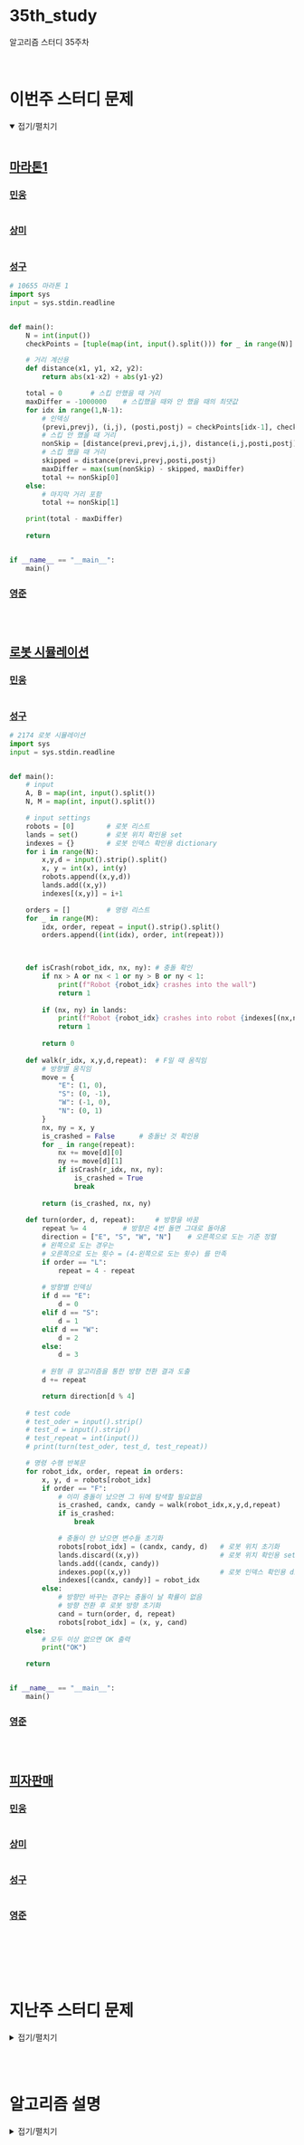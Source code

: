 # 35th_study

알고리즘 스터디 35주차

<br/>

# 이번주 스터디 문제

<details markdown="1" open>
<summary>접기/펼치기</summary>

<br/>

## [마라톤1](https://www.acmicpc.net/problem/10655)

### [민웅](./마라톤1/민웅.py)

```py

```

### [상미](./마라톤1/상미.py)

```py

```

### [성구](./마라톤1/성구.py)

```py
# 10655 마라톤 1
import sys
input = sys.stdin.readline


def main():
    N = int(input())
    checkPoints = [tuple(map(int, input().split())) for _ in range(N)]

    # 거리 계산용
    def distance(x1, y1, x2, y2):
        return abs(x1-x2) + abs(y1-y2)

    total = 0       # 스킵 안했을 때 거리
    maxDiffer = -1000000    # 스킵했을 때와 안 했을 때의 최댓값
    for idx in range(1,N-1):
        # 인덱싱
        (previ,prevj), (i,j), (posti,postj) = checkPoints[idx-1], checkPoints[idx], checkPoints[idx+1]
        # 스킵 안 했을 때 거리
        nonSkip = [distance(previ,prevj,i,j), distance(i,j,posti,postj)]
        # 스킵 했을 때 거리
        skipped = distance(previ,prevj,posti,postj)
        maxDiffer = max(sum(nonSkip) - skipped, maxDiffer)
        total += nonSkip[0]
    else:
        # 마지막 거리 포함
        total += nonSkip[1]

    print(total - maxDiffer)    
    
    return


if __name__ == "__main__":
    main()
```

### [영준](./마라톤1/영준.py)

```py
```

<br/>

## [로봇 시뮬레이션](https://www.acmicpc.net/problem/2174)

### [민웅](./로봇%20시뮬레이션/민웅.py)

```py

```

### [성구](./로봇%20시뮬레이션/성구.py)

```py
# 2174 로봇 시뮬레이션
import sys
input = sys.stdin.readline


def main():
    # input
    A, B = map(int, input().split())
    N, M = map(int, input().split())

    # input settings
    robots = [0]        # 로봇 리스트
    lands = set()       # 로봇 위치 확인용 set
    indexes = {}        # 로봇 인덱스 확인용 dictionary
    for i in range(N):
        x,y,d = input().strip().split()
        x, y = int(x), int(y)
        robots.append((x,y,d))
        lands.add((x,y))
        indexes[(x,y)] = i+1

    orders = []         # 명령 리스트
    for _ in range(M):
        idx, order, repeat = input().strip().split()
        orders.append((int(idx), order, int(repeat)))

    

    def isCrash(robot_idx, nx, ny): # 충돌 확인
        if nx > A or nx < 1 or ny > B or ny < 1:
            print(f"Robot {robot_idx} crashes into the wall")
            return 1
        
        if (nx, ny) in lands:
            print(f"Robot {robot_idx} crashes into robot {indexes[(nx,ny)]}")
            return 1
        
        return 0
        
    def walk(r_idx, x,y,d,repeat):  # F일 때 움직임
        # 방향별 움직임
        move = {
            "E": (1, 0),
            "S": (0, -1),
            "W": (-1, 0),
            "N": (0, 1)
        }
        nx, ny = x, y
        is_crashed = False      # 충돌난 것 확인용
        for _ in range(repeat):
            nx += move[d][0]
            ny += move[d][1]
            if isCrash(r_idx, nx, ny):
                is_crashed = True
                break
                    
        return (is_crashed, nx, ny)
    
    def turn(order, d, repeat):     # 방향을 바꿈
        repeat %= 4         # 방향은 4번 돌면 그대로 돌아옴
        direction = ["E", "S", "W", "N"]    # 오른쪽으로 도는 기준 정렬
        # 왼쪽으로 도는 경우는 
        # 오른쪽으로 도는 횟수 = (4-왼쪽으로 도는 횟수) 를 만족
        if order == "L":        
            repeat = 4 - repeat
        
        # 방향별 인덱싱
        if d == "E":
            d = 0
        elif d == "S":
            d = 1
        elif d == "W":
            d = 2
        else:
            d = 3
        
        # 원형 큐 알고리즘을 통한 방향 전환 결과 도출
        d += repeat

        return direction[d % 4]
    
    # test code
    # test_oder = input().strip()
    # test_d = input().strip()
    # test_repeat = int(input())
    # print(turn(test_oder, test_d, test_repeat))

    # 명령 수행 반복문
    for robot_idx, order, repeat in orders:
        x, y, d = robots[robot_idx]
        if order == "F":
            # 이미 충돌이 났으면 그 뒤에 탐색할 필요없음
            is_crashed, candx, candy = walk(robot_idx,x,y,d,repeat)
            if is_crashed:
                break

            # 충돌이 안 났으면 변수들 초기화
            robots[robot_idx] = (candx, candy, d)   # 로봇 위치 초기화
            lands.discard((x,y))                    # 로봇 위치 확인용 set 초기화
            lands.add((candx, candy))
            indexes.pop((x,y))                      # 로봇 인덱스 확인용 dictionary 초기화
            indexes[(candx, candy)] = robot_idx
        else:
            # 방향만 바꾸는 경우는 충돌이 날 확률이 없음
            # 방향 전환 후 로봇 방향 초기화
            cand = turn(order, d, repeat)
            robots[robot_idx] = (x, y, cand)
    else:
        # 모두 이상 없으면 OK 출력
        print("OK")

    return


if __name__ == "__main__":
    main()


```

### [영준](./로봇%20시뮬레이션/영준.py)

```py
```

<br/>

## [피자판매](https://www.acmicpc.net/problem/2632)

### [민웅](./피자판매/민웅.py)

```py
```

### [상미](./피자판매/상미.py)

```py

```

### [성구](./피자판매/성구.py)

```py
```

### [영준](./피자판매/영준.py)

```py

```

<br/>

</details>

<br/><br/>

# 지난주 스터디 문제

<details markdown="1">
<summary>접기/펼치기</summary>

<br/>

## [무기 공학](https://www.acmicpc.net/problem/18430)

### [민웅](./무기%20공학/민웅.py)

```py
```

### [상미](./무기%20공학/상미.py)

```py

```

### [성구](./무기%20공학/성구.py)

```py
# 18430 무기 공학
import sys
input = sys.stdin.readline


def main():
    N, M = map(int, input().split())
    log = [list(map(int, input().split())) for _ in range(N)]

    bumerang = [(0,-1,1,0), (-1,0,0,-1), (-1,0,0,1), (1,0,0,1)]

    if N < 2 or M < 2:
        print(0)
        return

    visited = [[0] * M for _ in range(N)]

    def bt(idx, strength, maxv):
        # indexing 
        if idx == N*M:
            maxv = max(maxv, strength)
            return maxv
        
        # i,j unzip
        i,j = idx // M, idx % M
        if not visited[i][j]:   # 이미 사용한 부분은 넘어감
            # 부메랑 만들 수 있는지 판단
            for ly,lx, ry,rx in bumerang:
                ly+= i
                lx+= j
                ry+= i
                rx+= j
                if (
                    0 <= ly < N 
                    and 0 <= ry < N 
                    and 0 <= lx < M 
                    and 0 <= rx < M 
                    and not visited[ly][lx] 
                    and not visited[ry][rx]
                    ):
                    # 만들 수 있으면 체크하고 다음으로 넘어감
                    visited[ly][lx] = visited[i][j] =  visited[ry][rx] = 1
                    maxv = max(maxv, bt(idx+1, strength+log[i][j] * 2+log[ly][lx]+log[ry][rx], maxv))
                    # 체크했으면 원복
                    visited[ly][lx] = visited[i][j] =  visited[ry][rx] = 0
        
        maxv = max(maxv, bt(idx+1, strength, maxv))
        return maxv 
    
    print(bt(0, 0, 0))
    return


if __name__ == "__main__":
    main()
```

### [영준](./무기%20공학/영준.py)

```py

```

 

</details>

<br/><br/>

# 알고리즘 설명

<details markdown="1">
<summary>접기/펼치기</summary>

</details>

